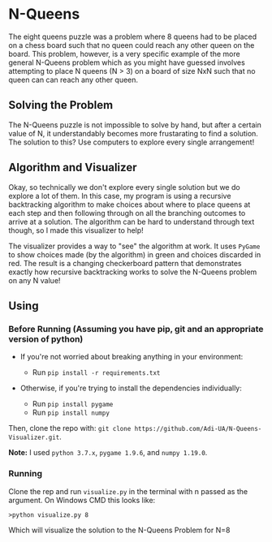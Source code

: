 # N-Queens
The eight queens puzzle was a problem where 8 queens had to be placed on a chess board such that no queen could reach any other queen on the board. This problem, however, is a very specific example of the more general N-Queens problem which as you might have guessed involves attempting to place N queens (N > 3) on a board of size NxN such that no queen can can reach any other queen.

## Solving the Problem
The N-Queens puzzle is not impossible to solve by hand, but after a certain value of N, it understandably becomes more frustarating to find a solution. The solution to this? Use computers to explore every single arrangement!

## Algorithm and Visualizer
Okay, so technically we don't explore every single solution but we do explore a lot of them. In this case, my program is using a recursive backtracking algorithm to make choices about where to place queens at each step and then following through on all the branching outcomes to arrive at a solution. The algorithm can be hard to understand through text though, so I made this visualizer to help! 

The visualizer provides a way to "see" the algorithm at work. It uses `PyGame` to show choices made (by the algorithm) in green and choices discarded in red. The result is a changing checkerboard pattern that demonstrates exactly how recursive backtracking works to solve the N-Queens problem on any N value!

## Using

### Before Running (Assuming you have pip, git and an appropriate version of python)

* If you're not worried about breaking anything in your environment:
    
    * Run `pip install -r requirements.txt`

* Otherwise, if you're trying to install the dependencies individually:

    * Run `pip install pygame`
    * Run `pip install numpy`
    
Then, clone the repo with: `git clone https://github.com/Adi-UA/N-Queens-Visualizer.git`.

**Note:** I used `python 3.7.x`, `pygame 1.9.6`, and `numpy 1.19.0`.

### Running
Clone the rep and run `visualize.py` in the terminal with n passed as the argument.
On Windows CMD this looks like:

`>python visualize.py 8`

Which will visualize the solution to the N-Queens Problem for N=8
